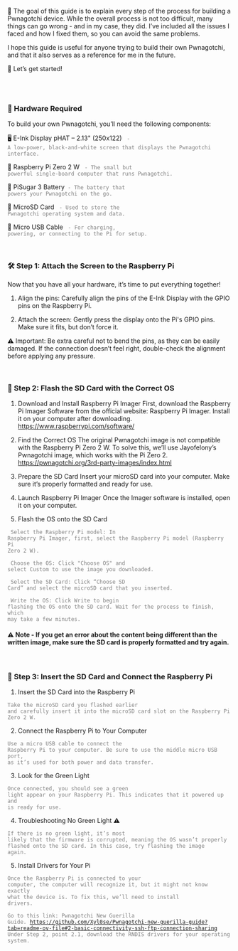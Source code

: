 🧭 The goal of this guide is to explain every step of the process for building a Pwnagotchi device. While the overall process is not too difficult, many things can go wrong - and in my case, they did. I’ve included all the issues I faced and how I fixed them, so you can avoid the same problems.

I hope this guide is useful for anyone trying to build their own Pwnagotchi, and that it also serves as a reference for me in the future.

🚀 Let’s get started!

<br>
<br>

### 🧰 Hardware Required
To build your own Pwnagotchi, you’ll need the following components:

🖥️ E-Ink Display pHAT – 2.13" (250x122) <code style="color : grey"> - A low-power, black-and-white screen that displays the Pwnagotchi interface.</code>

🍓 Raspberry Pi Zero 2 W <code style="color : grey"> - The small but powerful single-board computer that runs Pwnagotchi.</code>

🔋 PiSugar 3 Battery<code style="color : grey">  - The battery that powers your Pwnagotchi on the go.</code>

💾 MicroSD Card <code style="color : grey"> - Used to store the Pwnagotchi operating system and data.</code>

🔌 Micro USB Cable <code style="color : grey"> - For charging, powering, or connecting to the Pi for setup.</code>

<br>

### 🛠️ Step 1: Attach the Screen to the Raspberry Pi

Now that you have all your hardware, it’s time to put everything together!


1. Align the pins: Carefully align the pins of the E-Ink Display  with the GPIO pins on the Raspberry Pi.


2. Attach the screen: Gently press the display onto the Pi's GPIO pins. Make sure it fits, but don’t force it.


⚠️ Important: Be extra careful not to bend the pins, as they can be easily damaged. If the connection doesn’t feel right, double-check the alignment before applying any pressure.

<br>

### 💾 Step 2: Flash the SD Card with the Correct OS

1.  Download and Install Raspberry Pi Imager
First, download the Raspberry Pi Imager Software from the official website: Raspberry Pi Imager. Install it on your computer after downloading. https://www.raspberrypi.com/software/

2.  Find the Correct OS
The original Pwnagotchi image is not compatible with the Raspberry Pi Zero 2 W. To solve this, we’ll use Jayofelony’s Pwnagotchi image, which works with the Pi Zero 2. https://pwnagotchi.org/3rd-party-images/index.html

3.  Prepare the SD Card
Insert your microSD card  into your computer. Make sure it’s properly formatted and ready for use.

4.  Launch Raspberry Pi Imager
Once the Imager software is installed, open it on your computer.

5.  Flash the OS onto the SD Card
   
<code style="color : grey">  Select the Raspberry Pi model: In Raspberry Pi Imager, first, select the Raspberry Pi model (Raspberry Pi Zero 2 W).</code>

<code style="color : grey">  Choose the OS: Click "Choose OS" and select Custom to use the image you downloaded.</code>

<code style="color : grey">  Select the SD Card: Click “Choose SD Card” and select the microSD card that you inserted.</code>

<code style="color : grey">  Write the OS: Click Write to begin flashing the OS onto the SD card. Wait for the process to finish, which may take a few minutes.</code>

#### ⚠️ Note - If you get an error about the content being different than the written image, make sure the SD card is properly formatted and try again.
<br>

### 🔌 Step 3: Insert the SD Card and Connect the Raspberry Pi
1. Insert the SD Card into the Raspberry Pi

<code style="color : grey">Take the microSD card you flashed earlier and carefully insert it into the microSD card slot on the Raspberry Pi Zero 2 W.</code>

2.  Connect the Raspberry Pi to Your Computer

<code style="color : grey">Use a micro USB cable to connect the Raspberry Pi to your computer. Be sure to use the middle micro USB port, as it’s used for both power and data transfer.</code>

3.  Look for the Green Light

<code style="color : grey">Once connected, you should see a green light appear on your Raspberry Pi. This indicates that it powered up and is ready for use.</code>

4.  Troubleshooting No Green Light ⚠️

<code style="color : grey">If there is no green light, it’s most likely that the firmware is corrupted, meaning the OS wasn’t properly flashed onto the SD card. In this case, try flashing the image again.</code>


5. Install Drivers for Your Pi
   
<code style="color : grey">Once the Raspberry Pi is connected to your computer, the computer will recognize it, but it might not know exactly what the device is. To fix this, we’ll need to install drivers.</code>

<code style="color : grey">Go to this link: Pwnagotchi New Guerilla Guide. https://github.com/Xyl0se/Pwnagotchi-new-guerilla-guide?tab=readme-ov-file#2-basic-connectivity-ssh-ftp-connection-sharing Under Step 2, point 2.1, download the RNDIS drivers for your operating system.</code>

